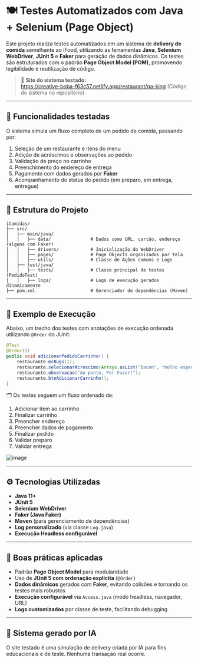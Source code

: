 # 🍽️ Testes Automatizados com Java + Selenium (Page Object)

Este projeto realiza testes automatizados em um sistema de **delivery de comida** semelhante ao iFood, utilizando as ferramentas **Java**, **Selenium WebDriver**, **JUnit 5** e **Faker** para geração de dados dinâmicos. Os testes são estruturados com o padrão **Page Object Model (POM)**, promovendo legibilidade e reutilização de código.

> 🔗 **Site do sistema testado:**  
> https://creative-boba-f63c57.netlify.app/restaurant/qa-king
> (Código do sistema no repositório)

---

## 📌 Funcionalidades testadas

O sistema simula um fluxo completo de um pedido de comida, passando por:

1. Seleção de um restaurante e itens do menu  
2. Adição de acréscimos e observações ao pedido  
3. Validação de preço no carrinho  
4. Preenchimento do endereço de entrega  
5. Pagamento com dados gerados por **Faker**  
6. Acompanhamento do status do pedido (em preparo, em entrega, entregue)

---

## 📁 Estrutura do Projeto

```plaintext
iComidas/
├── src/
│   ├── main/java/
│   │   ├── data/               # Dados como URL, cartão, endereço (alguns com Faker)
│   │   ├── drivers/            # Inicialização do WebDriver
│   │   ├── pages/              # Page Objects organizados por tela
│   │   ├── utils/              # Classe de Ações comuns e Logs
│   ├── test/java/
│   │   ├── tests/              # Classe principal de testes (PedidoTest)
│   │   ├── logs/               # Logs de execução gerados dinamicamente
├── pom.xml                     # Gerenciador de dependências (Maven)
```

---

## 🧪 Exemplo de Execução

Abaixo, um trecho dos testes com anotações de execução ordenada utilizando `@Order` do JUnit:

```java
@Test
@Order(1)
public void adicionarPedidoCarrinho() {
    restaurante.mcBugs(1);
    restaurante.selecionarAcrescimo(Arrays.asList("bacon", "molho especial", "borda recheada"));
    restaurante.observacao("Ao ponto, Por Favor!");
    restaurante.btnAdicionarCarrinho();
}
```

🗂️ Os testes seguem um fluxo ordenado de:

1. Adicionar item ao carrinho  
2. Finalizar carrinho  
3. Preencher endereço  
4. Preencher dados de pagamento  
5. Finalizar pedido  
6. Validar preparo  
7. Validar entrega

![image](https://github.com/user-attachments/assets/920690f5-55b8-47b3-a435-26b26e04683f)


---

## ⚙️ Tecnologias Utilizadas

- **Java 11+**
- **JUnit 5**
- **Selenium WebDriver**
- **Faker (Java Faker)**  
- **Maven** (para gerenciamento de dependências)
- **Log personalizado** (via classe `Log.java`)
- **Execução Headless configurável**

---


## 🧠 Boas práticas aplicadas

- Padrão **Page Object Model** para modularidade
- Uso de **JUnit 5 com ordenação explícita** (`@Order`)
- **Dados dinâmicos** gerados com **Faker**, evitando colisões e tornando os testes mais robustos
- **Execução configurável** via `Access.java` (modo headless, navegador, URL)
- **Logs customizados** por classe de teste, facilitando debugging

---

## 🤖 Sistema gerado por IA

O site testado é uma simulação de delivery criada por IA para fins educacionais e de teste. Nenhuma transação real ocorre.


